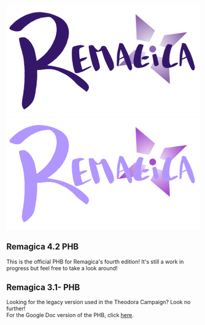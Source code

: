 ![Remagica Logo](assets/logo_dark.svg#gh-light-mode-only)![Remagica Logo](assets/logo_light.svg#gh-dark-mode-only)  
## Remagica 4.2 PHB
This is the official PHB for Remagica's fourth edition! It's still a work in progress but feel free to take a look around!
## Remagica 3.1- PHB
Looking for the legacy version used in the Theodora Campaign? Look no further!  
For the Google Doc version of the PHB, click [here](https://docs.google.com/document/d/1cc5nM2K04N1pf9uYKd9D7Tu8Vanmruu5nAcbfZyWCDY/edit?usp=sharing).  

